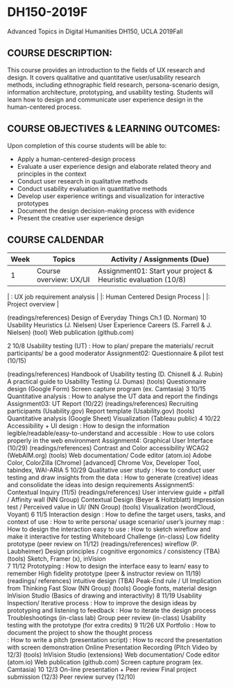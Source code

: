 # DH150-2019F
Advanced Topics in Digital Humanities DH150, UCLA 2019Fall

## COURSE DESCRIPTION:
This course provides an introduction to the fields of UX research and design. It covers qualitative and quantitative user/usability research methods, including ethnographic field research, persona-scenario design, information architecture, prototyping, and usability testing. Students will learn how to design and communicate user experience design in the human-centered process.

## COURSE OBJECTIVES & LEARNING OUTCOMES:
Upon completion of this course students will be able to:
- Apply a human-centered-design process 
- Evaluate a user experience design and elaborate related theory and principles in the context
- Conduct user research in qualitative methods
- Conduct usability evaluation in quantitative methods
- Develop user experience writings and visualization for interactive prototypes
- Document the design decision-making process with evidence
- Present the creative user experience design

## COURSE CALDENDAR
Week    |       Topics      |  Activity / Assignments (Due)
--------|-------------------|------------------------------
1       | Course overview: UX/UI | Assignment01: Start your project & Heuristic evaluation (10/8)



  | : UX job requirement analysis |
  |: Human Centered Design Process | 
  |: Project overview |

(readings/references) 
Design of Everyday Things Ch.1 (D. Norman)
10 Usability Heuristics (J. Nielsen)
User Experience Careers (S. Farrell & J. Nielsen)
(tool)
Web publication (github.com)


2
10/8
Usability testing (UT)
: How to plan/ prepare the materials/ recruit participants/ be a good moderator 
Assignment02: Questionnaire & pilot test (10/15)


(readings/references) 
Handbook of Usability testing (D. Chisnell & J. Rubin)
A practical guide to Usability Testing (J. Dumas)
(tools) 
Questionnaire design (Google Form)
Screen capture program (ex. Camtasia)
3
10/15
Quantitative analysis
: How to analyse the UT data and report the findings
Assignment03: UT Report (10/22)
(readings/references) 
Recruiting participants (Usability.gov)
Report template (Usability.gov)
(tools) 
Quantitative analysis (Google Sheet)
Visualization (Tableau public)
4
10/22
Accessibility + UI design
: How to design the information legible/readable/easy-to-understand and accessible
: How to use colors properly in the web environment
Assignment4: Graphical User Interface (10/29)
(readings/references)
Contrast and Color accessibility WCAG2 (WebAIM.org)
(tools)
Web documentation/ Code editor (atom.io)
Adobe Color, ColorZilla (Chrome)
[advanced] Chrome Vox, Developer Tool, tabindex, WAI-ARIA
5
10/29
Qualitative user study
: How to conduct user testing and draw insights from the data
: How to generate (creative) ideas and consolidate the ideas into design requirements
Assignment5: Contextual Inquiry (11/5)
(readings/references)
User interview guide + pitfall / Affinity wall (NN Group)
Contextual Design (Beyer & Holtzblatt)
Impression test / Perceived value in UI/ (NN Group)
(tools)
Visualization (wordCloud, Voyant)
6
11/5
Interaction design
: How to define the target users, tasks, and context of use 
: How to write persona/ usage scenario/ user’s journey map
: How to design the interaction easy to use
: How to sketch wireflow and make it interactive for testing
Whiteboard Challenge (in-class)
Low fidelity prototype (peer review on 11/12)
(readings/references) 
wireflow (P. Laubheimer)
Design principles / cognitive ergonomics / consistency (TBA)
(tools) 
Sketch, Framer (x), inVision  
7
11/12
Prototyping 
: How to design the interface easy to learn/ easy to remember 
High fidelity prototype (peer & instructor review on 11/19)
(readings/ references)
intuitive design (TBA)
Peak-End rule / UI Implication from Thinking Fast Slow (NN Group)
(tools) 
Google fonts, material design
InVision Studio (Basics of drawing and interactivity)
8
11/19
Usability Inspection/ Iterative process 
: How to improve the design ideas by prototyping and listening to feedback
: How to iterate the design process 
Troubleshootings (in-class lab) 
Group peer review (in-class)
Usability testing with the prototype (for extra credits)
9
11/26
UX Portfolio
: How to document the project to show the thought process  
: How to write a pitch (presentation script)
: How to record the presentation with screen demonstration
Online Presentation Recording  (Pitch Video by 12/3) 
(tools)
InVision Studio (extensions)
Web documentation/ Code editor (atom.io)
Web publication (github.com)
Screen capture program (ex. Camtasia)
10
12/3
On-line presentation + Peer review
Final project submission (12/3)
Peer review survey (12/10)
